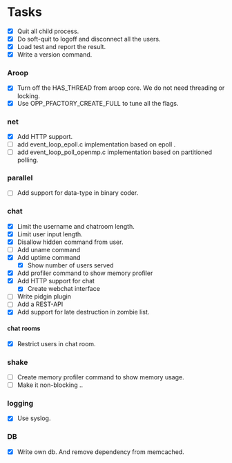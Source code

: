 
Tasks
========

- [x] Quit all child process.
- [x] Do soft-quit to logoff and disconnect all the users.
- [x] Load test and report the result.
- [x] Write a version command.

### Aroop
- [x] Turn off the HAS_THREAD from aroop core. We do not need threading or locking.
- [x] Use OPP_PFACTORY_CREATE_FULL to tune all the flags.

### net
- [x] Add HTTP support.
- [ ] add event_loop_epoll.c implementation based on epoll .
- [ ] add event_loop_poll_openmp.c implementation based on partitioned polling.

### parallel
- [ ] Add support for data-type in binary coder.

### chat
- [x] Limit the username and chatroom length.
- [x] Limit user input length.
- [x] Disallow hidden command from user.
- [ ] Add uname command
- [x] Add uptime command
	- [x] Show number of users served
- [x] Add profiler command to show memory profiler
- [x] Add HTTP support for chat
	- [x] Create webchat interface
- [ ] Write pidgin plugin
- [ ] Add a REST-API
- [x] Add support for late destruction in zombie list.

#### chat rooms
- [x] Restrict users in chat room.

### shake
- [ ] Create memory profiler command to show memory usage.
- [ ] Make it non-blocking ..

### logging
- [x] Use syslog.

### DB
- [x] Write own db. And remove dependency from memcached.

